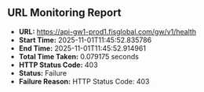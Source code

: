 ## URL Monitoring Report

- **URL:** https://api-gw1-prod1.fisglobal.com/gw/v1/health
- **Start Time:** 2025-11-01T11:45:52.835786
- **End Time:** 2025-11-01T11:45:52.914961
- **Total Time Taken:** 0.079175 seconds
- **HTTP Status Code:** 403
- **Status:** Failure
- **Failure Reason:** HTTP Status Code: 403
